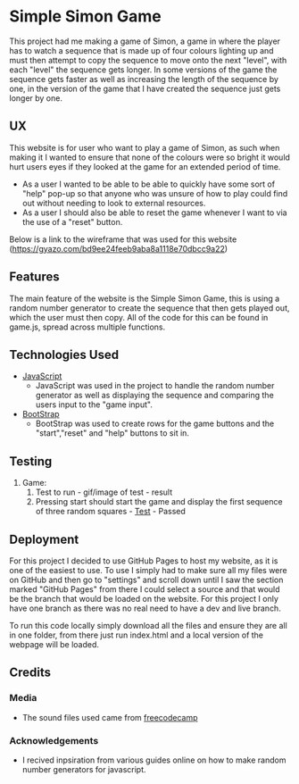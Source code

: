 # Simple Simon Game

This project had me making a game of Simon, a game in where the player has to watch a sequence that is made up of four colours lighting up and must then attempt to copy the sequence to move onto the next "level", with each "level" the sequence gets longer.
In some versions of the game the sequence gets faster as well as increasing the length of the sequence by one, in the version of the game that I have created the sequence just gets longer by one.
 
## UX
 
This website is for user who want to play a game of Simon, as such when making it I wanted to ensure that none of the colours were so bright it would hurt users eyes if they looked at the game for an extended period of time.

 - As a user I wanted to be able to be able to quickly have some sort of "help" pop-up so that anyone who was unsure of how to play could find out without needing to look to external resources.
 - As a user I should also be able to reset the game whenever I want to via the use of a "reset" button.

Below is a link to the wireframe that was used for this website
(https://gyazo.com/bd9ee24feeb9aba8a1118e70dbcc9a22)


## Features

The main feature of the website is the Simple Simon Game, this is using a random number generator to create the sequence that then gets played out, which the user must then copy.
All of the code for this can be found in game.js, spread across multiple functions.

## Technologies Used

- [JavaScript](https://www.javascript.com/)
    - JavaScript was used in the project to handle the random number generator as well as displaying the sequence and comparing the users input to the "game input".
- [BootStrap](https://www.bootstrapcdn.com/)
    - BootStrap was used to create rows for the game buttons and the "start","reset" and "help" buttons to sit in.

## Testing

1. Game:
    1. Test to run - gif/image of test - result
    2. Pressing start should start the game and display the first sequence of three random squares - [Test](https://gyazo.com/f475edc09d139133af818b57b7cb613a) - Passed


## Deployment

For this project I decided to use GitHub Pages to host my website, as it is one of the easiest to use.
To use I simply had to make sure all my files were on GitHub and then go to "settings" and scroll down until I saw the section marked "GitHub Pages" from there I could select a source and that would be the branch that would be loaded on the website.
For this project I only have one branch as there was no real need to have a dev and live branch.

To run this code locally simply download all the files and ensure they are all in one folder, from there just run index.html and a local version of the webpage will be loaded.


## Credits

### Media
- The sound files used came from [freecodecamp](https://www.freecodecamp.org/)

### Acknowledgements
- I recived inpsiration from various guides online on how to make random number generators for javascript.
